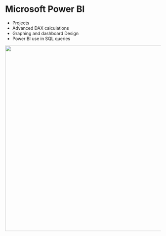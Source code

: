 # Microsoft Power BI 

* Projects
* Advanced DAX calculations
* Graphing and dashboard Design
* Power BI use in SQL queries
<p float="left">
<img src="https://github.com/Abdullah-TU/Power-BI/blob/main/mytransaction.JPG" width="1200" height="600">
</p>
